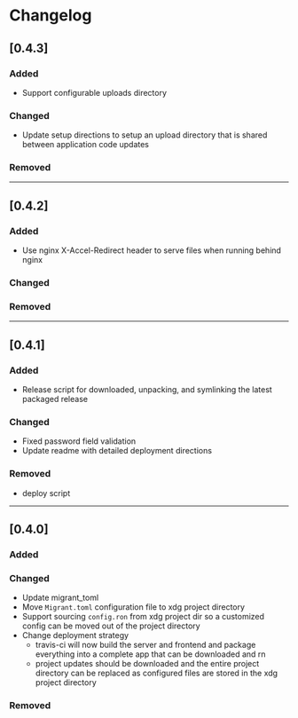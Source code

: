 # Changelog

## [0.4.3]
### Added
- Support configurable uploads directory

### Changed
- Update setup directions to setup an upload directory that
  is shared between application code updates

### Removed

----

## [0.4.2]
### Added
- Use nginx X-Accel-Redirect header to serve files when running
  behind nginx

### Changed

### Removed

----

## [0.4.1]
### Added
- Release script for downloaded, unpacking, and symlinking
  the latest packaged release

### Changed
- Fixed password field validation
- Update readme with detailed deployment directions

### Removed
- deploy script

----

## [0.4.0]
### Added

### Changed
- Update migrant_toml
- Move `Migrant.toml` configuration file to xdg project directory
- Support sourcing `config.ron` from xdg project dir so a customized
  config can be moved out of the project directory
- Change deployment strategy
    - travis-ci will now build the server and frontend and package
      everything into a complete app that can be downloaded and rn
    - project updates should be downloaded and the entire project
      directory can be replaced as configured files are stored
      in the xdg project directory

### Removed

